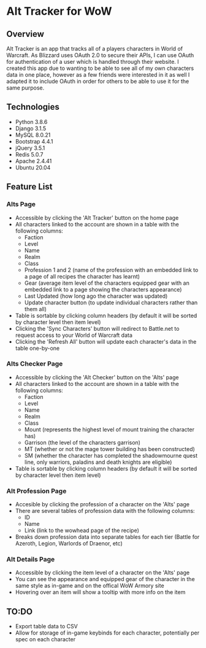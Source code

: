 # Alt Tracker for WoW

## Overview

Alt Tracker is an app that tracks all of a players characters in World of Warcraft. As Blizzard uses OAuth 2.0 to secure their APIs, I can use OAuth for authentication of a user which is handled through their website. I created this app due to wanting to be able to see all of my own characters data in one place, however as a few friends were interested in it as well I adapted it to include OAuth in order for others to be able to use it for the same purpose.

## Technologies

- Python 3.8.6
- Django 3.1.5
- MySQL 8.0.21
- Bootstrap 4.4.1
- jQuery 3.5.1
- Redis 5.0.7
- Apache 2.4.41
- Ubuntu 20.04

## Feature List

### Alts Page

- Accessible by clicking the 'Alt Tracker' button on the home page
- All characters linked to the account are shown in a table with the following columns:
    - Faction
    - Level
    - Name
    - Realm
    - Class
    - Profession 1 and 2 (name of the profession with an embedded link to a page of all recipes the character has learnt)
    - Gear (average item level of the characters equipped gear with an embedded link to a page showing the characters appearance)
    - Last Updated (how long ago the character was updated)
    - Update character button (to update individual characters rather than them all)
- Table is sortable by clicking column headers (by default it will be sorted by character level then item level)
- Clicking the 'Sync Characters' button will redirect to Battle.net to request access to your World of Warcraft data
- Clicking the 'Refresh All' button will update each character's data in the table one-by-one

### Alts Checker Page

- Accessible by clicking the 'Alt Checker' button on the 'Alts' page
- All characters linked to the account are shown in a table with the following columns:
    - Faction
    - Level
    - Name
    - Realm
    - Class
    - Mount (represents the highest level of mount training the character has)
    - Garrison (the level of the characters garrison)
    - MT (whether or not the mage tower building has been constructed)
    - SM (whether the character has completed the shadowmourne quest line, only warriors, paladins and death knights are eligible)
- Table is sortable by clicking column headers (by default it will be sorted by character level then item level)

### Alt Profession Page

- Accesible by clicking the profession of a character on the 'Alts' page
- There are several tables of profession data with the following columns:
    - ID
    - Name
    - Link (link to the wowhead page of the recipe)
- Breaks down profession data into separate tables for each tier (Battle for Azeroth, Legion, Warlords of Draenor, etc)

### Alt Details Page

- Accessible by clicking the item level of a character on the 'Alts' page
- You can see the appearance and equipped gear of the character in the same style as in-game and on the offical WoW Armory site
- Hovering over an item will show a tooltip with more info on the item


## TO:DO

- Export table data to CSV
- Allow for storage of in-game keybinds for each character, potentially per spec on each character